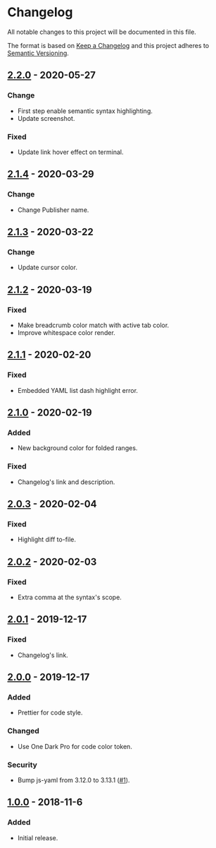 # Changelog

All notable changes to this project will be documented in this file.

The format is based on [Keep a Changelog](http://keepachangelog.com/) and this project adheres to [Semantic Versioning](https://semver.org/).

## [2.2.0] - 2020-05-27

### Change

- First step enable semantic syntax highlighting.
- Update screenshot.

### Fixed

- Update link hover effect on terminal.

## [2.1.4] - 2020-03-29

### Change

- Change Publisher name.

## [2.1.3] - 2020-03-22

### Change

- Update cursor color.

## [2.1.2] - 2020-03-19

### Fixed

- Make breadcrumb color match with active tab color.
- Improve whitespace color render.

## [2.1.1] - 2020-02-20

### Fixed

- Embedded YAML list dash highlight error.

## [2.1.0] - 2020-02-19

### Added

- New background color for folded ranges.

### Fixed

- Changelog's link and description.

## [2.0.3] - 2020-02-04

### Fixed

- Highlight diff to-file.

## [2.0.2] - 2020-02-03

### Fixed

- Extra comma at the syntax's scope.

## [2.0.1] - 2019-12-17

### Fixed

- Changelog's link.

## [2.0.0] - 2019-12-17

### Added

- Prettier for code style.

### Changed

- Use One Dark Pro for code color token.

### Security

- Bump js-yaml from 3.12.0 to 3.13.1 ([#1](https://github.com/Ruppyio/dark-party/pull/1)).

## [1.0.0] - 2018-11-6

### Added

- Initial release.

[unreleased]: https://github.com/Ruppyio/dark-party/compare/v2.2.0...HEAD
[2.2.0]: https://github.com/Ruppyio/dark-party/compare/v2.1.4...v2.2.0
[2.1.4]: https://github.com/Ruppyio/dark-party/compare/v2.1.3...v2.1.4
[2.1.3]: https://github.com/Ruppyio/dark-party/compare/v2.1.2...v2.1.3
[2.1.2]: https://github.com/Ruppyio/dark-party/compare/v2.1.1...v2.1.2
[2.1.1]: https://github.com/Ruppyio/dark-party/compare/v2.1.0...v2.1.1
[2.1.0]: https://github.com/Ruppyio/dark-party/compare/v2.0.3...v2.1.0
[2.0.3]: https://github.com/Ruppyio/dark-party/compare/v2.0.2...v2.0.3
[2.0.2]: https://github.com/Ruppyio/dark-party/compare/v2.0.1...v2.0.2
[2.0.1]: https://github.com/Ruppyio/dark-party/compare/v2.0.0...v2.0.1
[2.0.0]: https://github.com/Ruppyio/dark-party/compare/v1.0.2...v2.0.0
[1.0.0]: https://github.com/Ruppyio/dark-party/tree/cc28019ba07ec6f07118d3fe8e95fbd10bfc0ac3
